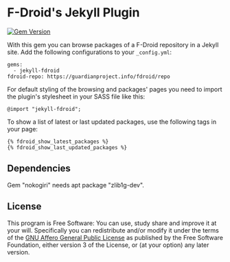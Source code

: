 # F-Droid's Jekyll Plugin

[![Gem Version](https://badge.fury.io/rb/jekyll-fdroid.svg)](https://rubygems.org/gems/jekyll-fdroid)

With this gem you can browse packages of a F-Droid repository in a Jekyll site.
Add the following configurations to your `_config.yml`:
```
gems:
  - jekyll-fdroid
fdroid-repo: https://guardianproject.info/fdroid/repo
```

For default styling of the browsing and packages' pages
you need to import the plugin's stylesheet in your SASS file like this:
```
@import "jekyll-fdroid";
```

To show a list of latest or last updated packages,
use the following tags in your page:
```
{% fdroid_show_latest_packages %}
{% fdroid_show_last_updated_packages %}
```

## Dependencies

Gem "nokogiri" needs apt package "zlib1g-dev".

## License

This program is Free Software:
You can use, study share and improve it at your will.
Specifically you can redistribute and/or modify it under the terms of the
[GNU Affero General Public License](https://www.gnu.org/licenses/agpl.html)
as published by the Free Software Foundation,
either version 3 of the License,
or (at your option) any later version.

